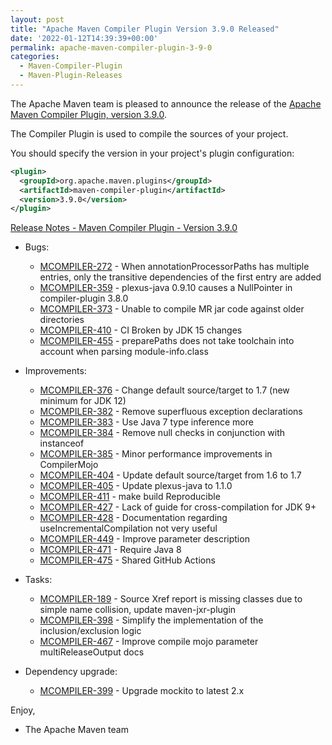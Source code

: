 ```yaml
---
layout: post
title: "Apache Maven Compiler Plugin Version 3.9.0 Released"
date: '2022-01-12T14:39:39+00:00'
permalink: apache-maven-compiler-plugin-3-9-0
categories:
  - Maven-Compiler-Plugin
  - Maven-Plugin-Releases
---
```

The Apache Maven team is pleased to announce the release of the
[Apache Maven Compiler Plugin, version 3.9.0](https://maven.apache.org/plugins/maven-compiler-plugin/).

The Compiler Plugin is used to compile the sources of your project.

You should specify the version in your project's plugin configuration:

```xml
<plugin>
  <groupId>org.apache.maven.plugins</groupId>
  <artifactId>maven-compiler-plugin</artifactId>
  <version>3.9.0</version>
</plugin>
```

<!-- more -->

[Release Notes - Maven Compiler Plugin - Version 3.9.0](https://issues.apache.org/jira/secure/ReleaseNote.jspa?projectId=12317225&version=12345214)


* Bugs:

    * [MCOMPILER-272](https://issues.apache.org/jira/browse/MCOMPILER-272) - When annotationProcessorPaths has multiple entries, only the transitive dependencies of the first entry are added
    * [MCOMPILER-359](https://issues.apache.org/jira/browse/MCOMPILER-359) - plexus-java 0.9.10 causes a NullPointer in compiler-plugin 3.8.0
    * [MCOMPILER-373](https://issues.apache.org/jira/browse/MCOMPILER-373) - Unable to compile MR jar code against older directories
    * [MCOMPILER-410](https://issues.apache.org/jira/browse/MCOMPILER-410) - CI Broken by JDK 15 changes
    * [MCOMPILER-455](https://issues.apache.org/jira/browse/MCOMPILER-455) - preparePaths does not take toolchain into account when parsing module-info.class

* Improvements:

    * [MCOMPILER-376](https://issues.apache.org/jira/browse/MCOMPILER-376) - Change default source/target to 1.7 (new minimum for JDK 12)
    * [MCOMPILER-382](https://issues.apache.org/jira/browse/MCOMPILER-382) - Remove superfluous exception declarations
    * [MCOMPILER-383](https://issues.apache.org/jira/browse/MCOMPILER-383) - Use Java 7 type inference more
    * [MCOMPILER-384](https://issues.apache.org/jira/browse/MCOMPILER-384) - Remove null checks in conjunction with instanceof
    * [MCOMPILER-385](https://issues.apache.org/jira/browse/MCOMPILER-385) - Minor performance improvements in CompilerMojo
    * [MCOMPILER-404](https://issues.apache.org/jira/browse/MCOMPILER-404) - Update default source/target from 1.6 to 1.7
    * [MCOMPILER-405](https://issues.apache.org/jira/browse/MCOMPILER-405) - Update plexus-java to 1.1.0
    * [MCOMPILER-411](https://issues.apache.org/jira/browse/MCOMPILER-411) - make build Reproducible
    * [MCOMPILER-427](https://issues.apache.org/jira/browse/MCOMPILER-427) - Lack of guide for cross-compilation for JDK 9+
    * [MCOMPILER-428](https://issues.apache.org/jira/browse/MCOMPILER-428) - Documentation regarding useIncrementalCompilation not very useful
    * [MCOMPILER-449](https://issues.apache.org/jira/browse/MCOMPILER-449) - Improve <jdkToolchain> parameter description
    * [MCOMPILER-471](https://issues.apache.org/jira/browse/MCOMPILER-471) - Require Java 8
    * [MCOMPILER-475](https://issues.apache.org/jira/browse/MCOMPILER-475) - Shared GitHub Actions

* Tasks:

    * [MCOMPILER-189](https://issues.apache.org/jira/browse/MCOMPILER-189) - Source Xref report is missing classes due to simple name collision, update maven-jxr-plugin
    * [MCOMPILER-398](https://issues.apache.org/jira/browse/MCOMPILER-398) - Simplify the implementation of the inclusion/exclusion logic
    * [MCOMPILER-467](https://issues.apache.org/jira/browse/MCOMPILER-467) - Improve compile mojo parameter multiReleaseOutput docs

* Dependency upgrade:

    * [MCOMPILER-399](https://issues.apache.org/jira/browse/MCOMPILER-399) - Upgrade mockito to latest 2.x


Enjoy,

- The Apache Maven team

